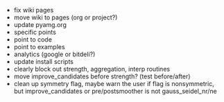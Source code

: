 - fix wiki pages
- move wiki to pages (org or project?)
- update pyamg.org
- specific points 
- point to code
- point to examples
- analytics (google or bitdeli?)
- update install scripts
- clearly block out strength, aggregation, interp routines
- move improve_candidates before strength?  (test before/after)
- clean up symmetry flag, maybe warn the user if flag is nonsymmetric, but
  improve_candidates or pre/postsmoother is not gauss_seidel_nr/ne
